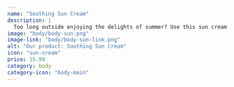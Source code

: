 ```yaml
---
name: "Soothing Sun Cream"
description: |
  Too long outside enjoying the delights of summer? Use this sun cream to soothe your burned, dry and tired skin.
image: "body/body-sun.png"
image-link: "body/body-sun-link.png"
alt: "Our product: Soothing Sun Cream"
icon: "sun-cream"
price: 15.99
category: body
category-icon: "body-main"
---
```

